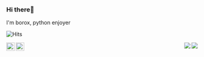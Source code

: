 ### Hi there👋
I'm borox, python enjoyer

![Hits](https://hits.link/hits?url=https%3A%2F%2Fgithub.com%2Fborox345)

<a href="https://twitter.com/borox345" target="_blank">
  <img align="left" width="22px" alt="Twitter" src="https://cdn.jsdelivr.net/npm/simple-icons@v3/icons/twitter.svg" />
</a>
<a href="https://www.borox.me/" target="_blank">
  <img align="left" width="22px" alt="Website" src="http://simpleicon.com/wp-content/uploads/link-2.png"/>
</a>
<img align='right' src="https://spotify-recently-played-readme.vercel.app/api?user=31m5pdjuimsrdamcrgjvqk3h37au">
<img align='right' src="https://lanyard-profile-readme.vercel.app/api/314424536256872449?bg=00000000">

